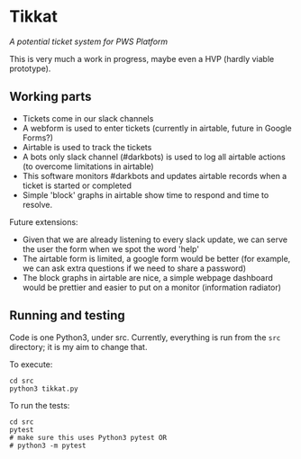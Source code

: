 # Tikkat

_A potential ticket system for PWS Platform_

This is very much a work in progress, maybe even a HVP (hardly viable prototype).

## Working parts

- Tickets come in our slack channels
- A webform is used to enter tickets (currently in airtable, future in Google Forms?)
- Airtable is used to track the tickets
- A bots only slack channel (#darkbots) is used to log all airtable actions (to overcome limitations in airtable)
- This software monitors #darkbots and updates airtable records when a ticket is started or completed
- Simple 'block' graphs in airtable show time to respond and time to resolve.

Future extensions:
- Given that we are already listening to every slack update, we can serve the user the form when we spot the word 'help'
- The airtable form is limited, a google form would be better (for example, we can ask extra questions if we need to share a password)
- The block graphs in airtable are nice, a simple webpage dashboard would be prettier and easier to put on a monitor (information radiator)


## Running and testing

Code is one Python3, under src.  Currently, everything is run from the `src` directory; it is my aim to change that. 

To execute:
```
cd src
python3 tikkat.py
```


To run the tests:
```
cd src
pytest 
# make sure this uses Python3 pytest OR 
# python3 -m pytest
```


